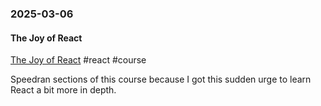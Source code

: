 ### 2025-03-06
#### The Joy of React
[The Joy of React](https://www.joyofreact.com/) #react #course

Speedran sections of this course because I got this sudden urge to learn React a bit more in depth.


